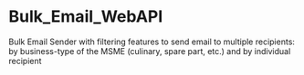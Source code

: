 # Bulk_Email_WebAPI
Bulk Email Sender with filtering features to send email to multiple recipients: by business-type of the MSME (culinary, spare part, etc.) and by individual recipient
